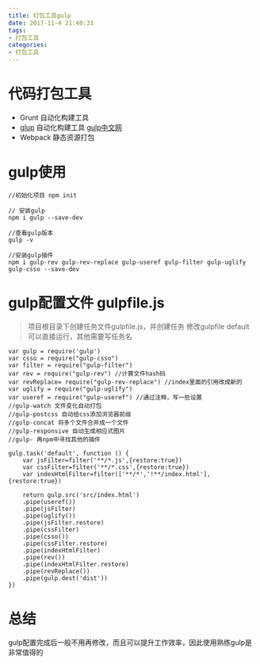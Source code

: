 ```yaml
---
title: 打包工具gulp
date: 2017-11-4 21:40:33
tags: 
- 打包工具
categories: 
- 打包工具
---
```

# 代码打包工具

-  Grunt 自动化构建工具
-  [glup](gulpjs.com) 自动化构建工具 [gulp中文网](www.gulpjs.com.cn)
-  Webpack 静态资源打包

# gulp使用
```
//初始化项目 npm init

// 安装gulp 
npm i gulp --save-dev

//查看gulp版本
gulp -v

//安装gulp插件
npm i gulp-rev gulp-rev-replace gulp-useref gulp-filter gulp-uglify gulp-csso --save-dev

```
# gulp配置文件 gulpfile.js
>项目根目录下创建任务文件gulpfile.js，并创建任务
修改gulpfile  default 可以直接运行，其他需要写任务名
```
var gulp = require('gulp')
var csso = require("gulp-csso")
var filter = require("gulp-filter")
var rev = require("gulp-rev") //计算文件hash码
var revReplace= require("gulp-rev-replace") //index里面的引用改成新的
var uglify = require("gulp-uglify")
var useref = require("gulp-useref") //通过注释，写一些设置
//gulp-watch 文件变化自动打包
//gulp-postcss 自动给css添加浏览器前缀
//gulp-concat 将多个文件合并成一个文件
//gulp-responsive 自动生成相应式图片
//gulp- 再npm中寻找其他的插件

gulp.task('default', function () {
    var jsFilter=filter('**/*.js',{restore:true})
    var cssFilter=filter('**/*.css',{restore:true})
    var indexHtmlFilter=filter(['**/*','!**/index.html'],{restore:true})

    return gulp.src('src/index.html')
    .pipe(useref())
    .pipe(jsFilter)
    .pipe(uglify())
    .pipe(jsFilter.restore)
    .pipe(cssFilter)
    .pipe(csso())
    .pipe(cssFilter.restore)
    .pipe(indexHtmlFilter)
    .pipe(rev())
    .pipe(indexHtmlFilter.restore)
    .pipe(revReplace())
    .pipe(gulp.dest('dist'))
})

```

# 总结
gulp配置完成后一般不用再修改，而且可以提升工作效率，因此使用熟练gulp是非常值得的